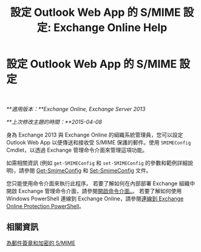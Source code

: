 ﻿---
title: '設定 Outlook Web App 的 S/MIME 設定: Exchange Online Help'
TOCTitle: 設定 Outlook Web App 的 S/MIME 設定
ms:assetid: c7dee22c-9b5b-425c-91a9-d093204ff84e
ms:mtpsurl: https://technet.microsoft.com/zh-tw/library/Dn626160(v=EXCHG.150)
ms:contentKeyID: 61212798
ms.date: 05/23/2018
mtps_version: v=EXCHG.150
ms.translationtype: MT
---

# 設定 Outlook Web App 的 S/MIME 設定

 

_**適用版本：**Exchange Online, Exchange Server 2013_

_**上次修改主題的時間：**2015-04-08_

身為 Exchange 2013 與 Exchange Online 的組織系統管理員，您可以設定 Outlook Web App 以便傳送和接收受 S/MIME 保護的郵件。使用 `SMIMEConfig` Cmdlet，以透過 Exchange 管理命令介面來管理這項功能。

如需相關資訊 (例如 `get-SMIMEConfig` 和 `set-SMIMEConfig` 的參數和範例詳細說明)，請參閱 [Get-SmimeConfig](https://technet.microsoft.com/zh-tw/library/dn554257\(v=exchg.150\)) 和 [Set-SmimeConfig](https://technet.microsoft.com/zh-tw/library/dn554259\(v=exchg.150\)) 文件。

您只能使用命令介面來執行此程序。 若要了解如何在內部部署 Exchange 組織中開啟 Exchange 管理命令介面，請參閱[開啟命令介面。](https://technet.microsoft.com/zh-tw/library/dd638134\(v=exchg.150\))。 若要了解如何使用 Windows PowerShell 連線到 Exchange Online，請參閱[連線到 Exchange Online Protection PowerShell](https://go.microsoft.com/fwlink/p/?linkid=396554)。

## 相關資訊

[為郵件簽章和加密的 S/MIME](s-mime-for-message-signing-and-encryption-exchange-2013-help.md)

